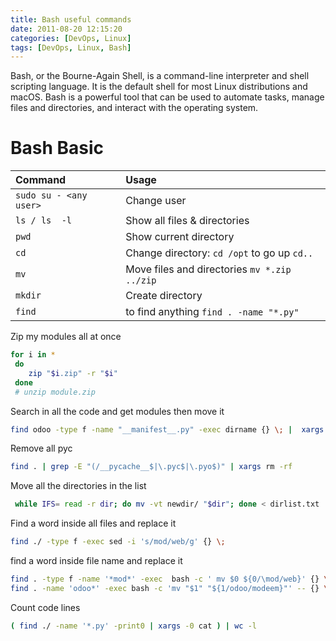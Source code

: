 ```yaml
---
title: Bash useful commands
date: 2011-08-20 12:15:20
categories: [DevOps, Linux]
tags: [DevOps, Linux, Bash]
---
```


Bash, or the Bourne-Again Shell, is a command-line interpreter and shell scripting language. It is the default shell for most Linux distributions and macOS. Bash is a powerful tool that can be used to automate tasks, manage files and directories, and interact with the operating system.

# Bash Basic

| Command               | Usage        |
|:------------          |:-------------|
|`sudo su - <any user>` | Change user |
|`ls / ls  -l ` | Show all files & directories |
|`pwd` | Show current  directory |
|`cd` | Change directory: `cd /opt`  to go up `cd..` |
|`mv` | Move files and directories `mv *.zip ../zip` |
|`mkdir` | Create directory |
|`find` | to find anything `find . -name "*.py"` |

Zip my modules all at once

```sh
for i in *
 do
    zip "$i.zip" -r "$i"
 done
 # unzip module.zip
```
Search in all the code and get modules then move it

```sh
find odoo -type f -name "__manifest__.py" -exec dirname {} \; |  xargs -I % mv % code-lib
```
Remove all pyc
```sh
find . | grep -E "(/__pycache__$|\.pyc$|\.pyo$)" | xargs rm -rf
```
Move all the directories in the list
```sh
 while IFS= read -r dir; do mv -vt newdir/ "$dir"; done < dirlist.txt
```
Find a word inside all files and replace it
```sh
find ./ -type f -exec sed -i 's/mod/web/g' {} \;
```
find a word inside file name and replace it
```sh
find . -type f -name '*mod*' -exec  bash -c ' mv $0 ${0/\mod/web}' {} \;
find . -name 'odoo*' -exec bash -c 'mv "$1" "${1/odoo/modeem}"' -- {} \;
```
Count code lines
```sh
( find ./ -name '*.py' -print0 | xargs -0 cat ) | wc -l
```